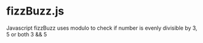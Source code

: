 # fizzBuzz.js
Javascript fizzBuzz uses modulo to check if number is evenly divisible by 3, 5 or both 3 &amp;&amp; 5
